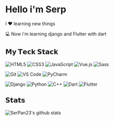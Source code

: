 # Hello i'm Serp

I ❤️ learning new things

:computer: Now i'm learning django and Flutter with dart

## 𝗠𝘆 𝗧𝗲𝗰𝗸 𝗦𝘁𝗮𝗰𝗸

![HTML5](https://img.shields.io/badge/-HTML5-%23E44D27?style=flat-square&logo=html5&logoColor=ffffff)
![CSS3](https://img.shields.io/badge/-CSS3-%231572B6?style=flat-square&logo=css3)
![JavaScript](https://img.shields.io/badge/-JavaScript-%23F7DF1C?style=flat-square&logo=javascript&logoColor=000000&labelColor=%23F7DF1C&color=%23FFCE5A)
![Vue.js](https://img.shields.io/badge/-Vue.js-%232c3e50?style=flat-square&logo=Vue.js)
![Sass](https://img.shields.io/badge/-Sass-%23CC6699?style=flat-square&logo=sass&logoColor=ffffff)

![Git](https://img.shields.io/badge/-Git-%23F05032?style=flat-square&logo=git&logoColor=%23ffffff)
![VS Code](https://img.shields.io/badge/-VSCode-%23007ACC?style=flat-square&logo=visual-studio-code)
![PyCharm](https://img.shields.io/badge/-PyCharm-%2300c853?style=flat-square&logo=pycharm&logoColor=%23fafafa)

![Django](https://img.shields.io/badge/-Django-%2300C851?style=flat-square&logo=django)
![Python](https://img.shields.io/badge/-Python-%233776AB?style=flat-square&logo=python&logoColor=%23ffffff)
![C++](https://img.shields.io/badge/-C++-%23673ab7?style=flat-square&logo=C++)
![Dart](https://img.shields.io/badge/-Dart-%230175C2?style=flat-square&logo=dart)
![Flutter](https://img.shields.io/badge/-Flutter-%2302569B?style=flat-square&logo=flutter)


## 𝗦𝘁𝗮𝘁𝘀

![SerPan23's github stats](https://github-readme-stats.vercel.app/api?username=SerPan23&show_icons=true&theme=dracula)
